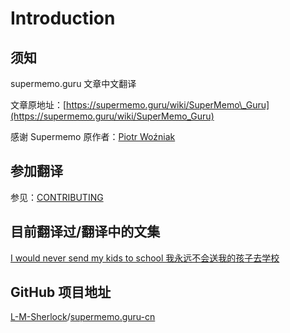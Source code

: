 # Introduction

## 须知

supermemo.guru 文章中文翻译

文章原地址：[https://supermemo.guru/wiki/SuperMemo\_Guru](https://supermemo.guru/wiki/SuperMemo_Guru)

感谢 Supermemo 原作者：[Piotr Woźniak](https://www.supermemo.com/english/company/wozniak.htm)

## 参加翻译

参见：[CONTRIBUTING](contributing.md)

## 目前翻译过/翻译中的文集

[I would never send my kids to school 我永远不会送我的孩子去学校](https://github.com/L-M-Sherlock/supermemo.guru-cn/tree/master/i-would-never-send-my-kids-to-school-wo-yong-yuan-bu-hui-song-wo-de-hai-zi-qu-xue-xiao)

## GitHub 项目地址

[L-M-Sherlock](https://github.com/L-M-Sherlock)/[supermemo.guru-cn](https://github.com/L-M-Sherlock/supermemo.guru-cn)

